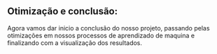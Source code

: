 ## Otimização e conclusão:

Agora vamos dar inicio a conclusão do nosso projeto, passando pelas otimizações em nossos processos de aprendizado de maquina e finalizando com a visualização dos resultados.

